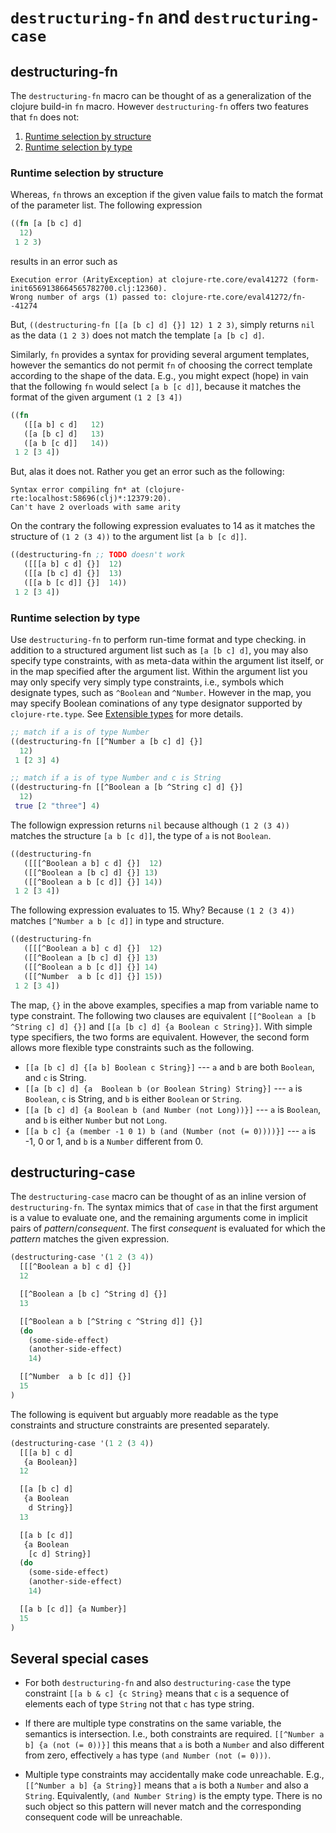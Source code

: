 # `destructuring-fn` and `destructuring-case`

## destructuring-fn

The `destructuring-fn` macro can be thought of as a generalization of the clojure build-in `fn` macro.
However `destructuring-fn` offers two features that `fn` does not:

1. [Runtime selection by structure](#runtime-selection-by-structure)
2. [Runtime selection by type](#runtime-selection-by-type)

### Runtime selection by structure
Whereas, `fn` throws an exception if the given value fails to match the format of the parameter list.
The following expression
```clojure
((fn [a [b c] d]
  12)
 1 2 3)
```
results in an error such as
```
Execution error (ArityException) at clojure-rte.core/eval41272 (form-init6569138664565782700.clj:12360).
Wrong number of args (1) passed to: clojure-rte.core/eval41272/fn--41274
```
But, `((destructuring-fn [[a [b c] d] {}] 12) 1 2 3)`, simply returns `nil` as the data `(1 2 3)` 
does not match the template `[a [b c] d]`.

Similarly, `fn` provides a syntax for providing several argument templates, however the semantics
do not permit `fn` of choosing the correct template according to the shape of the data. E.g.,
you might expect (hope) in vain that the following `fn` would select `[a b [c d]]`, because it 
matches the format of the given argument `(1 2 [3 4])`
```clojure
((fn 
   ([[a b] c d]   12)
   ([a [b c] d]   13)
   ([a b [c d]]   14))
 1 2 [3 4])
```
But, alas it does not.   Rather you get an error such as the following:
```
Syntax error compiling fn* at (clojure-rte:localhost:58696(clj)*:12379:20).
Can't have 2 overloads with same arity
```
On the contrary the following expression evaluates to 14 as it matches the structure of `(1 2 (3 4))`
to the argument list `[a b [c d]]`.

```clojure
((destructuring-fn ;; TODO doesn't work
   ([[[a b] c d] {}]  12)
   ([[a [b c] d] {}]  13)
   ([[a b [c d]] {}]  14))
 1 2 [3 4])
```

### Runtime selection by type

Use `destructuring-fn` to perform run-time format and type checking.
in addition to a structured argument list such as `[a [b c] d]`,
you may also specify type constraints, with as meta-data within
the argument list itself, or in the map specified after the
argument list.  Within the argument list you may only specify
very simply type constraints, i.e., symbols which designate types, such as `^Boolean` and `^Number`.
However in the map, you may specify Boolean cominations of any type designator
supported by `clojure-rte.type`.  See [Extensible types](type.md) for more details.

```clojure
;; match if a is of type Number
((destructuring-fn [[^Number a [b c] d] {}] 
  12)
 1 [2 3] 4)
```

```clojure
;; match if a is of type Number and c is String
((destructuring-fn [[^Boolean a [b ^String c] d] {}] 
  12)
 true [2 "three"] 4)
```

The followign expression returns `nil` because although `(1 2 (3 4))`
matches the structure `[a b [c d]]`, the type of `a` is not `Boolean`.

```clojure
((destructuring-fn 
   ([[[^Boolean a b] c d] {}]  12)
   ([[^Boolean a [b c] d] {}] 13)
   ([[^Boolean a b [c d]] {}] 14))
 1 2 [3 4])
```

The following expression evaluates to 15.  Why? Because `(1 2 (3 4))` matches
`[^Number a b [c d]]` in type and structure.

```clojure
((destructuring-fn 
   ([[[^Boolean a b] c d] {}]  12)
   ([[^Boolean a [b c] d] {}] 13)
   ([[^Boolean a b [c d]] {}] 14)
   ([[^Number  a b [c d]] {}] 15))
 1 2 [3 4])
```

The map, `{}` in the above examples, specifies a map from variable name to type constraint.
The following two clauses are equivalent `[[^Boolean a [b ^String c] d] {}]` 
and `[[a [b c] d] {a Boolean c String}]`.  With simple type specifiers, the two forms are equivalent.
However, the second form allows more flexible type constraints such as the following.

- `[[a [b c] d] {[a b] Boolean c String}]` --- `a` and `b` are both `Boolean`, and `c` is String.
- `[[a [b c] d] {a  Boolean b (or Boolean String) String}]` --- `a` is `Boolean`, `c` is String, and `b` is either `Boolean` or `String`.
- `[[a [b c] d] {a Boolean b (and Number (not Long))}]` --- `a` is `Boolean`, and `b` is either `Number` but not `Long`.
- `[[a b c] {a (member -1 0 1) b (and (Number (not (= 0))))}]` --- `a` is -1, 0 or 1, and `b` is a `Number` different from 0.



## destructuring-case

The `destructuring-case` macro can be thought of as an inline version of `destructuring-fn`.
The syntax mimics that of `case` in that the first argument is a value to evaluate one,
and the remaining arguments come in implicit pairs of *pattern*/*consequent*.
The first *consequent* is evaluated for which the *pattern* matches the given expression.

```clojure
(destructuring-case '(1 2 (3 4))
  [[[^Boolean a b] c d] {}] 
  12

  [[^Boolean a [b c] ^String d] {}]
  13

  [[^Boolean a b [^String c ^String d]] {}]
  (do
    (some-side-effect)
    (another-side-effect)
    14)

  [[^Number  a b [c d]] {}]
  15
)
```

The following is equivent but arguably more readable as the type constraints and
structure constraints are presented separately.

```clojure
(destructuring-case '(1 2 (3 4))
  [[[a b] c d] 
   {a Boolean}] 
  12

  [[a [b c] d]
   {a Boolean
    d String}]
  13

  [[a b [c d]]
   {a Boolean
    [c d] String}]
  (do
    (some-side-effect)
    (another-side-effect)
    14)

  [[a b [c d]] {a Number}]
  15
)
```

## Several special cases

- For both `destructuring-fn` and also `destructuring-case` the type constraint
`[[a b & c] {c String}` means that `c` is a sequence of elements each of type `String`
not that `c` has type string.

- If there are multiple type constratins on the same variable, the semantics is intersection.
I.e., both constraints are required.
`[[^Number a b] {a (not (= 0))}]` this means that `a` is both a `Number` and also different from zero, effectively `a` has type `(and Number (not (= 0)))`.

- Multiple type constraints may accidentally make code unreachable.  E.g., `[[^Number a b] {a String}]` means 
that `a` is both a `Number` and also a `String`.  Equivalently, `(and Number String)` is the empty type. 
There is no such object so this pattern will never
match and the corresponding consequent code will be unreachable.
